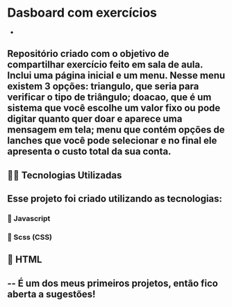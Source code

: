 # Dasboard com exercícios
-
Repositório criado com o objetivo de compartilhar 
exercício feito em sala de aula. 
Inclui uma página inicial e um menu. Nesse menu existem 3 opções: triangulo, que seria para verificar o tipo de triângulo; doacao, que é um sistema que você escolhe um valor fixo ou pode digitar quanto quer doar e aparece uma mensagem em tela; menu que contém opções de lanches que você pode selecionar e no final ele apresenta o custo total da sua conta. 
---
## 👨‍💻️ Tecnologias Utilizadas
Esse projeto foi criado utilizando as tecnologias:
-
### :small_blue_diamond: Javascript
### :small_blue_diamond: Scss (CSS)
## :small_blue_diamond: HTML
--
É um dos meus primeiros projetos, então fico aberta a sugestões! 
---
